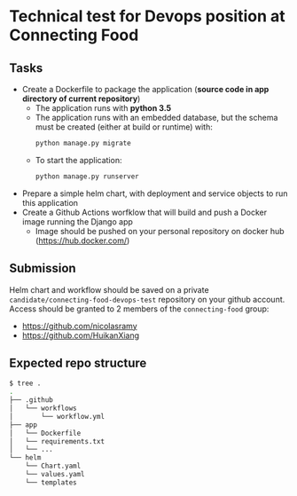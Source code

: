 # Technical test for Devops position at Connecting Food
## Tasks
* Create a Dockerfile to package the application  (**source code in app directory of current repository**)
  * The application runs with **python 3.5**
  * The application runs with an embedded database, but the schema must be created (either at build or runtime) with:
    ```bash
    python manage.py migrate
    ```
  * To start the application:
    ```bash
    python manage.py runserver
    ```
* Prepare a simple helm chart, with deployment and service objects to run this application
* Create a Github Actions worfklow that will build and push a Docker image running the Django app
  * Image should be pushed on your personal repository on docker hub (https://hub.docker.com/) 
## Submission
Helm chart and workflow should be saved on a private `candidate/connecting-food-devops-test` repository on your github account.
Access should be granted to 2 members of the `connecting-food` group:
* <https://github.com/nicolasramy>
* <https://github.com/HuikanXiang>
## Expected repo structure
```bash
$ tree .
.
├── .github
│   └── workflows
│       └── workflow.yml
├── app
│   └── Dockerfile
│   └── requirements.txt
│   └── ...
└── helm
    └── Chart.yaml
    └── values.yaml
    └── templates
```
